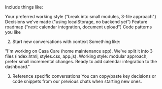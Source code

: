 Include things like:

Your preferred working style ("break into small modules, 3-file approach")
Decisions we've made ("using localStorage, no backend yet")
Feature roadmap ("next: calendar integration, document upload")
Code patterns you like

2. Start new conversations with context
Something like:

"I'm working on Casa Care (home maintenance app). We've split it into 3 files (index.html, styles.css, app.js). Working style: modular approach, prefer small incremental changes. Ready to add calendar integration to the dashboard."

3. Reference specific conversations
You can copy/paste key decisions or code snippets from our previous chats when starting new ones.
